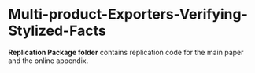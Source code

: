 # Multi-product-Exporters-Verifying-Stylized-Facts

**Replication Package folder** contains replication code for the main paper and the online appendix.


